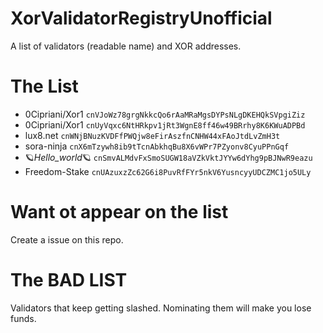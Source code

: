 # XorValidatorRegistryUnofficial
A list of validators (readable name) and XOR addresses.


# The List

* 0Cipriani/Xor1                  `cnVJoWz78grgNkkcQo6rAaMRaMgsDYPsNLgDKEHQkSVpgiZiz`
* 0Cipriani/Xor1                  `cnUyVqxc6NtHRkpv1jRt3WgnE8ff46w49BRrhy8K6KWuADPBd`
* lux8.net                        `cnWNjBNuzKVDFfPWQjw8eFirAszfnCNHW44xFAoJtdLvZmH3t`
* sora-ninja                      `cnX6mTzywh8ib9tTcnAbkhqBu8X6vWPr7PZyonv8CyuPPnGqf`
* 🪐_Hello_world_🪐              `cnSmvALMdvFxSmoSUGW18aVZkVktJYYw6dYhg9pBJNwR9eazu`
* Freedom-Stake                   `cnUAzuxzZc62G6i8PuvRfFYr5nkV6YusncyyUDCZMC1jo5ULy`


# Want ot appear on the list
Create a issue on this repo.


# The BAD LIST 

Validators that keep getting slashed. Nominating them will make you lose funds.


